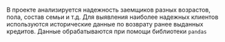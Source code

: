 В проекте анализируется надежность заемщиков разных возрастов, пола, состав семьи и т.д. Для выявления наиболее надежных клиентов используются исторические данные по возврату ранее выданных кредитов. Данные обрабатываются при помощи библиотеки `pandas`

